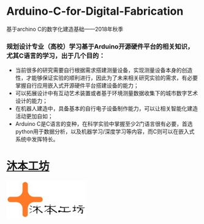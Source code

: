 # Arduino-C-for-Digital-Fabrication
基于archino C的数字化建造基础——2018年秋季

### 规划设计专业（高校）学习基于Arduino开源硬件平台的相关知识，尤其C语言的学习，出于几个目的：
* 当前很多的研究需要自行根据需求搭建测量设备，实现测量设备本身的创造性，才能够保证实验的顺利进行，因此为了未来相关研究实验的需求，有必要掌握自行应用嵌入式开源硬件平台搭建设备的能力；
* 可以拓展设计中有互动艺术装置或者基于环境测量数据收集下的城市数字艺术设计的能力；
* 在机器人建造中，具备基本的自行电子设备制作能力，可以让相关智能化建造活动更加自如；
* Arduino C是C语言的变种，在科学实验中掌握至少2门语言很有必要，首选python用于数据分析，以及机器学习/深度学习等内容，而C则可以在嵌入式系统中发挥特长。

# [沐本工坊](http://robot-x.top/robot/index.php)
![](images/801.jpeg)
